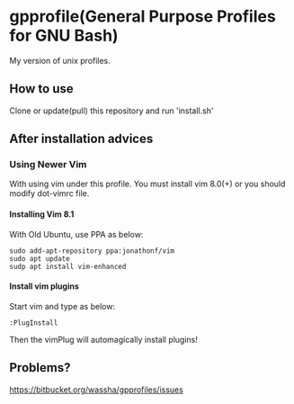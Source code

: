 # gpprofile(General Purpose Profiles for GNU Bash)
My version of unix profiles.

## How to use
Clone or update(pull) this repository and run 'install.sh'

## After installation advices

### Using Newer Vim
With using vim under this profile. You must install vim 8.0(+) or you should modify dot-vimrc file.

#### Installing Vim 8.1
With Old Ubuntu, use PPA as below:
```
sudo add-apt-repository ppa:jonathonf/vim
sudo apt update
sudp apt install vim-enhanced
```
#### Install vim plugins
Start vim and type as below:
```
:PlugInstall
```
Then the vimPlug will automagically install plugins!

## Problems?
https://bitbucket.org/wassha/gpprofiles/issues
